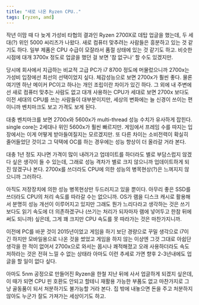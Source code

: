 ```yaml
---
title: "새로 나온 Ryzen CPU.."
tags: [ryzen, amd]
---
```


작년 이맘 때 다 늦게 가성비 타협의 결과인 Ryzen 2700X로 데탑 업글을 했는데, 두 세대(?) 위인 5000 씨리즈가 나왔다. 새로 컴퓨터 맞추려는 사람들은 흥분하고 있는 것 같기도 하다. 일부 제품은 CPU 수급이 모잘라서 품절 상태에 있는 것 같기도 하고. 비슷한 시점에 대개 3700x 정도로 업글을 했던 걸 보면 '참 없구나' 할 수도 있겠지만. 

당시에 회사에서 지급하는 비교적 고급 PC가 i7 8700 정도에 머물렀으니까 2700x는 가성비 입장에선 최선의 선택이었지 싶다. 체감성능으로 보면 2700x가 훨씬 좋다. 물론 여기엔 하난 메이커 PC이고 하나는 개인 조립이란 차이가 있긴 하다. 그 외에 내 주변에선 새로 컴퓨터 맞추는 사람도 없고 대개 사용하는 CPU가 세대로 보면 2700x 보다도 이전 세대의 CPU를 쓰는 사람들이 대부분이지만, 세상의 변화에는 늘 신경이 쓰이는 편이니까 벤치마크도 보고 가격도 보게 된다.

대충 벤치마크를 보면 2700x와 5600x가 multi-thread 성능 수치가 유사하게 잡힌다. single core는 2세대나 위인 5600x가 훨씬 빠르지만. 게임에서 프레임 수를 따지는 입장에서는 이게 어떻게 받아들여질지는 모르겠지만. 또 다른 차이는 소비전력이 확실히 줄어들었단 것이고 그 덕택에 OC를 하는 경우에는 성능 향상이 더 올라갈 거라 본다.

대충 1년 정도 지나면 가격이 많이 내려가고 업데이트를 하더라도 별로 부담스럽지 않겠다 싶은 생각이 들 수 있는데, 그래로 성능 격차가 별로 크지 않으니까 업데이트하게 되진 않겠구나 본다. 2700x를 쓰더라도 CPU에 의한 성능의 병목현상(?)은 느껴지지 않으니까 그러하다.

아직도 저장장치에 의한 성능 병목현상만 두드러지고 있을 뿐이다. 아무리 좋은 SSD를 쓰더라도 CPU의 처리 속도를 따라갈 수는 없으니까. OS가 램을 디스크 캐시로 활용해서 분명히 성능 개선이 이루어지고 있지만 그래도 뭔가 느리다라고 생각하는 것은 쓰기보다도 읽기 속도에 더 의존하겠구나 (쓰기는 처리가 되자마자 램에 넣어두고 한참 뒤에 써도 되니까) 싶은데, 그게 꽤 크지만 CPU 속도를 못 따라가는 것은 마찬가지니까.

이전에 PC를 바꾼 것이 2015년이었고 게임을 하기 보단 경량으로 꾸밀 생각으로 i7이긴 하지만 모바일용으로 나온 것을 썼었고 게임을 하지 않는 이상엔 그것 그대로 아쉽단 생각을 한 적이 없어서 2700x으로 와서는 몹시나 쾌적해졌고 오래 사용하더라도 속도저하라는 것은 전혀 느낄 수 없는 상태라 아마도 이런 추세로 가면 향후 2-3년내에도 업글을 할 일이 없다 싶다.

아마도 5nm 공정으로 만들어진 Ryzen을 한철 지난 뒤에 사서 업글하게 되겠지 싶은데, 이 때가 되면 CPU 핀 호환도 안되고 할테니 재활용 가능한 부품도 없고 마찬가지로 그냥 골동품이 되서 처분하기도 불가능할 거라 본다. 집 밖에 내놓으면 돈을 주고 처분하지 않아도 누군가 잘도 가져가는 세상이기도 하고. 

